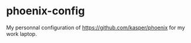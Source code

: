 # phoenix-config

My personnal configuration of https://github.com/kasper/phoenix for my work laptop.
